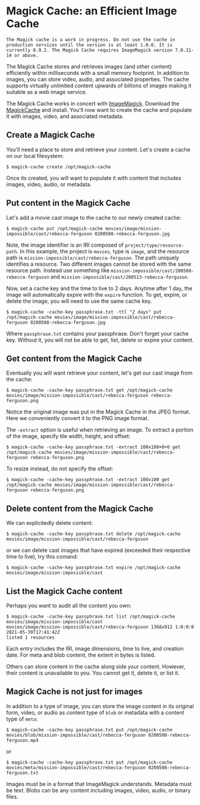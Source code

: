# Magick Cache: an Efficient Image Cache

`The Magick cache is a work in progress. Do not use the cache in production services until the version is at least 1.0.0. It is currently 0.9.2. The Magick Cache requires ImageMagick version 7.0.11-14 or above.`

The Magick Cache stores and retrieves images (and other content) efficiently within milliseconds with a small memory footprint. In addition to images, you can store video, audio, and associated properties. The cache supports virtually unlimited content upwards of billions of images making it suitable as a web image service.

The Magick Cache works in concert with [ImageMagick](https://imagemagick.org). Download the [MagickCache](https://github.com/ImageMagick/MagickCache) and install. You'll now want to create the cache and populate it with images, video, and associated metadata.

## Create a Magick Cache

You'll need a place to store and retrieve your content.  Let's create a cache on our local filesystem:

```
$ magick-cache create /opt/magick-cache
```

Once its created, you will want to populate it with content that includes images, video, audio, or metadata.

## Put content in the Magick Cache

Let's add a movie cast image to the cache to our newly created cache:</p>

```
$ magick-cache put /opt/magick-cache movies/image/mission-impossible/cast/rebecca-ferguson 0200508-rebecca-ferguson.jpg
```

Note, the image identifier is an IRI composed of `project/type/resource-path`. In this example, the project is `movies`, type is `image`, and the resource path is `mission-impossible/cast/rebecca-ferguson`. The path uniquely identifies a resource. Two different images cannot be stored with the same resource path. Instead use something like `mission-impossible/cast/200508-rebecca-ferguson` and `mission-impossible/cast/200513-rebecca-ferguson`.

Now, set a cache key and the time to live to 2 days. Anytime after 1 day, the image will automatically expire with the `expire` function. To get, expire, or delete the image, you will need to use the same cache key.

```
$ magick-cache -cache-key passphrase.txt -ttl "2 days" put /opt/magick-cache movies/image/mission-impossible/cast/rebecca-ferguson 0200508-rebecca-ferguson.jpg
```

Where `passphrase.txt` contains your passphrase. Don't forget your cache key. Without it, you will not be able to get, list, delete or expire your content.

## Get content from the Magick Cache

Eventually you will want retrieve your content, let's get our cast image from the cache:

```
$ magick-cache -cache-key passphrase.txt get /opt/magick-cache movies/image/mission-impossible/cast/rebecca-ferguson rebecca-ferguson.png
```

Notice the original image was put in the Magick Cache in the JPEG format. Here we conveniently convert it to the PNG image format.

The `-extract` option is useful when retrieving an image.  To extract a portion of the image, specify tile width, height, and offset:

```
$ magick-cache -cache-key passphrase.txt -extract 100x100+0+0 get /opt/magick-cache movies/image/mission-impossible/cast/rebecca-ferguson rebecca-ferguson.png
```

To resize instead, do not specify the offset:

```
$ magick-cache -cache-key passphrase.txt -extract 100x100 get /opt/magick-cache movies/image/mission-impossible/cast/rebecca-ferguson rebecca-ferguson.png
```

## Delete content from the Magick Cache

We can explicitedly delete content:

```
$ magick-cache -cache-key passphrase.txt delete /opt/magick-cache movies/image/mission-impossible/cast/rebecca-ferguson 
```

or we can delete cast images that have expired (exceeded their respective time to live), try this comand:

```
$ magick-cache -cache-key passphrase.txt expire /opt/magick-cache movies/image/mission-impossible/cast
```

## List the Magick Cache content

Perhaps you want to audit all the content you own:

```
$ magick-cache -cache-key passphrase.txt list /opt/magick-cache movies/image/mission-impossible/cast
movies/image/mission-impossible/cast/rebecca-ferguson 1368x912 1:0:0:0 2021-05-30T17:41:42Z
listed 1 resources
```

Each entry includes the IRI, image dimensions, time to live, and creation date.  For meta and blob content, the extent in bytes is listed.

Others can store content in the cache along side your content.  However, their content is unavailable to you.  You cannot get it, delete it, or list it.

## Magick Cache is not just for images

In addition to a type of image, you can store the image content in its original form, video, or audio as content type of `blob` or metadata with a content type of `meta`:

```
$ magick-cache -cache-key passphrase.txt put /opt/magick-cache movies/blob/mission-impossible/cast/rebecca-ferguson 0200508-rebecca-ferguson.mp4
```

or

```
$ magick-cache -cache-key passphrase.txt put /opt/magick-cache movies/meta/mission-impossible/cast/rebecca-ferguson 0200508-rebecca-ferguson.txt
```

Images must be in a format that ImageMagick understands.  Metadata must be text.  Blobs can be any content including images, video, audio, or binary files.
